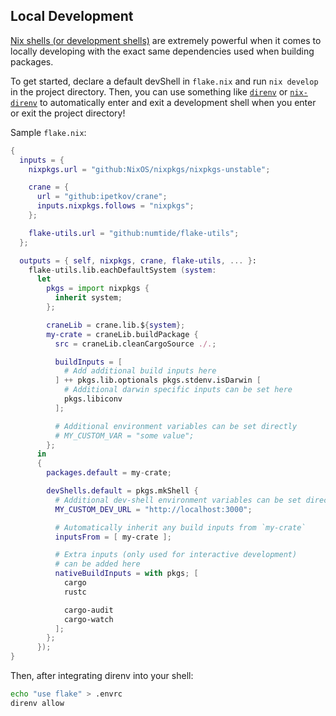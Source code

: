 ## Local Development

[Nix shells (or development
shells)](https://nix.dev/tutorials/ad-hoc-developer-environments) are extremely
powerful when it comes to locally developing with the exact same dependencies
used when building packages.

To get started, declare a default devShell in `flake.nix` and run `nix develop`
in the project directory. Then, you can use something like
[`direnv`](https://direnv.net) or
[`nix-direnv`](https://github.com/nix-community/nix-direnv) to automatically
enter and exit a development shell when you enter or exit the project directory!

Sample `flake.nix`:
```nix
{
  inputs = {
    nixpkgs.url = "github:NixOS/nixpkgs/nixpkgs-unstable";

    crane = {
      url = "github:ipetkov/crane";
      inputs.nixpkgs.follows = "nixpkgs";
    };

    flake-utils.url = "github:numtide/flake-utils";
  };

  outputs = { self, nixpkgs, crane, flake-utils, ... }:
    flake-utils.lib.eachDefaultSystem (system:
      let
        pkgs = import nixpkgs {
          inherit system;
        };

        craneLib = crane.lib.${system};
        my-crate = craneLib.buildPackage {
          src = craneLib.cleanCargoSource ./.;

          buildInputs = [
            # Add additional build inputs here
          ] ++ pkgs.lib.optionals pkgs.stdenv.isDarwin [
            # Additional darwin specific inputs can be set here
            pkgs.libiconv
          ];

          # Additional environment variables can be set directly
          # MY_CUSTOM_VAR = "some value";
        };
      in
      {
        packages.default = my-crate;

        devShells.default = pkgs.mkShell {
          # Additional dev-shell environment variables can be set directly
          MY_CUSTOM_DEV_URL = "http://localhost:3000";

          # Automatically inherit any build inputs from `my-crate`
          inputsFrom = [ my-crate ];

          # Extra inputs (only used for interactive development)
          # can be added here
          nativeBuildInputs = with pkgs; [
            cargo
            rustc

            cargo-audit
            cargo-watch
          ];
        };
      });
}
```

Then, after integrating direnv into your shell:
```sh
echo "use flake" > .envrc
direnv allow
```
